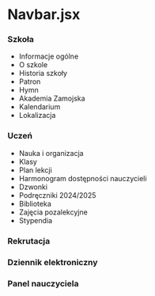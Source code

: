 # Navbar.jsx
### Szkoła
- Informacje ogólne
- O szkole
- Historia szkoły
- Patron
- Hymn
- Akademia Zamojska
- Kalendarium
- Lokalizacja
### Uczeń
- Nauka i organizacja
- Klasy
- Plan lekcji
- Harmonogram dostępności nauczycieli
- Dzwonki
- Podręczniki 2024/2025
- Biblioteka
- Zajęcia pozalekcyjne
- Stypendia
### Rekrutacja
### Dziennik elektroniczny
### Panel nauczyciela
